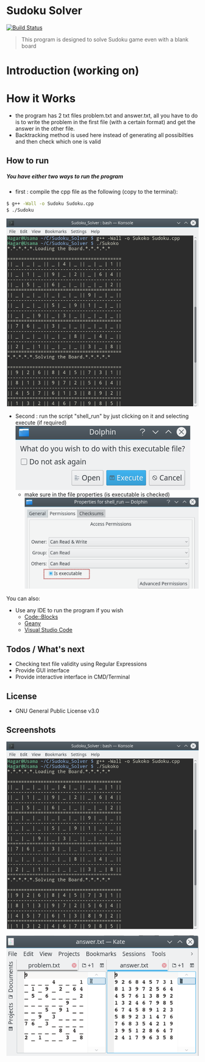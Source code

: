 # Sudoku Solver
[![Build Status](https://travis-ci.org/joemccann/dillinger.svg?branch=master)](https://travis-ci.org/joemccann/dillinger)

> This program is designed to solve Sudoku game even with a blank board
# Introduction (working on)
# How it Works
* the program has 2 txt files problem.txt and answer.txt, all you have to do is to write the problem in the first file (with a certain format) and get the answer in the other file.
* Backtracking method is used here instead of generating all possibilties and then check which one is valid

How to run
-----------
##### You have either two ways to run the program
*  first : compile the cpp file as the following (copy to the terminal):
```sh 
$ g++ -Wall -o Sudoku Sudoku.cpp
$ ./Sudoku
```
![Compile_terminal](https://github.com/Hagar-Usama/Sudoku_Solver/blob/master/screenshots/compile_in_terminal.png)


* Second : run the script "shell_run" by just clicking on it and selecting execute (if required)
 ![execute](https://github.com/Hagar-Usama/Sudoku_Solver/blob/master/screenshots/execute_shell.png)
    - make sure in the file properties (is executable is checked)   
    ![run_script](https://github.com/Hagar-Usama/Sudoku_Solver/blob/master/screenshots/shell_config.png)

 

You can also:
  * Use any IDE to run the program if you wish
    - [Code::Blocks](http://www.codeblocks.org/)
    - [Geany](https://www.geany.org/)
    - [Visual Studio Code](https://code.visualstudio.com/)
 
  
Todos / What's next
---


 - Checking text file validity using Regular Expressions
 - Provide GUI interface
 - Provide interactive interface in CMD/Terminal

License
----
- GNU General Public License v3.0

Screenshots
----
![Compile_terminal](https://github.com/Hagar-Usama/Sudoku_Solver/blob/master/screenshots/compile_in_terminal.png)

![sample_run](https://github.com/Hagar-Usama/Sudoku_Solver/blob/master/screenshots/problem%26answer.png)
